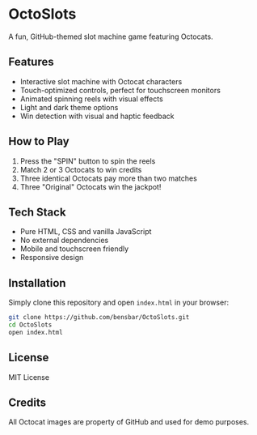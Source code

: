 # OctoSlots

A fun, GitHub-themed slot machine game featuring Octocats.

## Features
- Interactive slot machine with Octocat characters
- Touch-optimized controls, perfect for touchscreen monitors
- Animated spinning reels with visual effects
- Light and dark theme options
- Win detection with visual and haptic feedback

## How to Play
1. Press the "SPIN" button to spin the reels
2. Match 2 or 3 Octocats to win credits
3. Three identical Octocats pay more than two matches
4. Three "Original" Octocats win the jackpot!

## Tech Stack
- Pure HTML, CSS and vanilla JavaScript
- No external dependencies
- Mobile and touchscreen friendly
- Responsive design

## Installation
Simply clone this repository and open `index.html` in your browser:

```bash
git clone https://github.com/bensbar/OctoSlots.git
cd OctoSlots
open index.html
```

## License
MIT License

## Credits
All Octocat images are property of GitHub and used for demo purposes.
